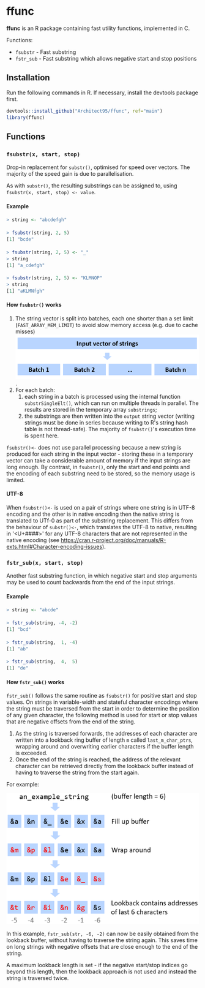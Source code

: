 # ffunc

**ffunc** is an R package containing fast utility functions, implemented in C.

Functions:
* `fsubstr` - Fast substring
* `fstr_sub` - Fast substring which allows negative start and stop positions

## Installation

Run the following commands in R. If necessary, install the devtools package first.
```R
devtools::install_github("Architect95/ffunc", ref="main")
library(ffunc)
```

## Functions

### `fsubstr(x, start, stop)`

Drop-in replacement for `substr()`, optimised for speed over vectors. The majority of the speed gain is due to parallelisation.

As with `substr()`, the resulting substrings can be assigned to, using `fsubstr(x, start, stop) <- value`.

#### Example

```R
> string <- "abcdefgh"

> fsubstr(string, 2, 5)
[1] "bcde"

> fsubstr(string, 2, 5) <- "_"
> string
[1] "a_cdefgh"

> fsubstr(string, 2, 5) <- "KLMNOP"
> string
[1] "aKLMNfgh"
```



#### How `fsubstr()` works

1. The string vector is split into batches, each one shorter than a set limit (`FAST_ARRAY_MEM_LIMIT`) to avoid slow memory access (e.g. due to cache misses)<br />
![fsubstr routine](docs/fsubstr.png "fsubstr routine").
2. For each batch:
    1. each string in a batch is processed using the internal function `substrSingleElt()`, which can run on multiple threads in parallel. The results are stored in the temporary array `substrings`;
    2. the substrings are then written into the `output` string vector (writing strings must be done in series because writing to R's string hash table is not thread-safe). The majority of `fsubstr()`'s execution time is spent here.

`fsubstr()<-` does not use parallel processing because a new string is produced for each string in the input vector - storing these in a temporary vector can take a considerable amount of memory if the input strings are long enough. By contrast, in `fsubstr()`, only the start and end points and the encoding of each substring need to be stored, so the memory usage is limited.


#### UTF-8

When `fsubstr()<-` is used on a pair of strings where one string is in UTF-8 encoding and the other is in native encoding then the native string is translated to UTf-0 as part of the substring replacement. This differs from the behaviour of `substr()<-`, which translates the UTF-8 to native, resulting in '<U+####>' for any UTF-8 characters that are not represented in the native encoding (see https://cran.r-project.org/doc/manuals/R-exts.html#Character-encoding-issues).


### `fstr_sub(x, start, stop)`

Another fast substring function, in which negative start and stop arguments may be used to count backwards from the end of the input strings.

#### Example

```R
> string <- "abcde"

> fstr_sub(string, -4, -2)
[1] "bcd"

> fstr_sub(string,  1, -4)
[1] "ab"

> fstr_sub(string,  4,  5)
[1] "de"
```


#### How `fstr_sub()` works

`fstr_sub()` follows the same routine as `fsubstr()` for positive start and stop values. On strings in variable-width and stateful character encodings where the string must be traversed from the start in order to determine the position of any given character, the following method is used for start or stop values that are negative offsets from the end of the string.
1. As the string is traversed forwards, the addresses of each character are written into a lookback ring buffer of length `m` called `last_m_char_ptrs`, wrapping around and overwriting earlier characters if the buffer length is exceeded.
2. Once the end of the string is reached, the address of the relevant character can be retrieved directly from the lookback buffer instead of having to traverse the string from the start again.

For example:

![fstr_sub routine](docs/fstr_sub.png "fstr_sub routine")

In this example, `fstr_sub(str, -6, -2)` can now be easily obtained from the lookback buffer, without having to traverse the string again. This saves time on long strings with negative offsets that are close enough to the end of the string.

A maximum lookback length is set - if the negative start/stop indices go beyond this length, then the lookback approach is not used and instead the string is traversed twice.